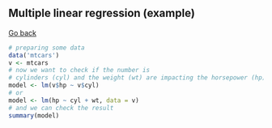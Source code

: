 ## Multiple linear regression (example)

[Go back](../linear.md#multiple-linear-regression)

```r
# preparing some data
data('mtcars')
v <- mtcars
# now we want to check if the number is
# cylinders (cyl) and the weight (wt) are impacting the horsepower (hp)
model <- lm(v$hp ~ v$cyl)
# or
model <- lm(hp ~ cyl + wt, data = v)
# and we can check the result
summary(model)
```